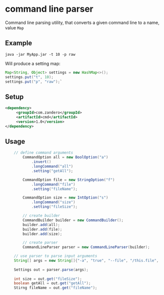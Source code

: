 # command line parser
Command line parsing utility, that converts a given command line to a name, value `Map`  
 
## Example
`java -jar MyApp.jar -t 10 -p raw`


Will produce a setting map:
```java
Map<String, Object> settings = new HashMap<>();
settings.put("t", 10);
settings.put("p", "raw");`
```

## Setup
```xml
<dependency>      
     <groupId>com.zandero</groupId>      
     <artifactId>cmd</artifactId>      
     <version>1.0</version>      
</dependency>
```

## Usage

```java
	// define command arguments
		CommandOption all = new BoolOption("a")
			.invert()
			.longCommand("all")
			.setting("getAll");

		CommandOption file = new StringOption("f")
			.longCommand("file")
			.setting("fileName");

		CommandOption size = new IntOption("s")
			.longCommand("size")
			.setting("fileSize");

		// create builder
		CommandBuilder builder = new CommandBuilder();
		builder.add(all);
		builder.add(file);
		builder.add(size);

		// create parser
		CommandLineParser parser = new CommandLineParser(builder);

```

```java
	// use parser to parse input arguments
	String[] args = new String[]{"-a", "true", "--file", "/this.file", "-s", "100");
    
    Settings out = parser.parse(args);
    
    int size = out.get("fileSize");
    boolean getAll = out.get("getAll");
    Stirng fileName = out.get("fileName");
```

